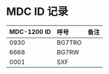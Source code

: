 # MDC ID 记录


| MDC-1200 ID | 呼号 | 备注 |
| :---------- | :---- | :---- |
| 0930 | BG7TRO |  |
| 6668 | BG7RW |  |
| 0001 | SXF |  |
